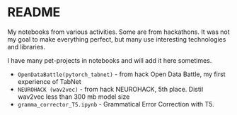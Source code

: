 # README

My notebooks from various activities. Some are from hackathons.
It was not my goal to make everything perfect,  but many use interesting
technologies and libraries.

I have many pet-projects in notebooks and will add it here sometimes.

- `OpenDataBattle(pytorch_tabnet)` - from hack Open Data Battle, my first experience of TabNet
- `NEUROHACK (wav2vec)` - from hack NEUROHACK, 5th place. Distil wav2vec less than 300 mb model size
- `gramma_corrector_T5.ipynb` - Grammatical Error Correction with T5. 
